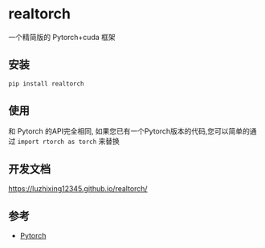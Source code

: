# realtorch

一个精简版的 Pytorch+cuda 框架

## 安装

```bash
pip install realtorch
```

## 使用

和 Pytorch 的API完全相同, 如果您已有一个Pytorch版本的代码,您可以简单的通过 `import rtorch as torch` 来替换

## 开发文档

https://luzhixing12345.github.io/realtorch/

## 参考

- [Pytorch](https://github.com/pytorch/pytorch)

